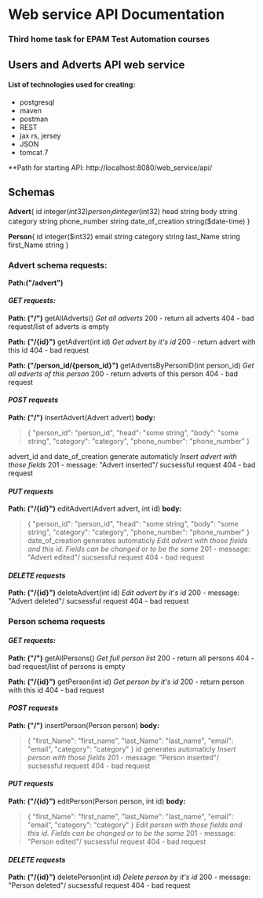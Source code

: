 # Web service API Documentation
### Third home task for EPAM Test Automation courses
## Users and Adverts API web service
#### List of technologies used for creating:
+ postgresql
+ maven
+ postman
+ REST
+ jax rs, jersey
+ JSON
+ tomcat 7 

**Path for starting API: http://localhost:8080/web_service/api/

## Schemas
**Advert**{
id	integer($int32)
person_id	integer($int32)
head	string
body	string
category	string
phone_number	string
date_of_creation	string($date-time)
}

**Person**{
id	integer($int32)
email	string
category	string
last_Name	string
first_Name	string
}


### Advert schema requests:

**Path:("/advert")**
####  *GET requests:*

**Path: ("/")**
getAllAdverts()
*Get all adverts*
200 - return all adverts
404 - bad request/list of adverts is empty

**Path: ("/{id}")**
getAdvert(int id)
*Get advert by it's id*
200 - return advert with this id
404 - bad request

**Path: ("/person_id/{person_id}")**
getAdvertsByPersonID(int person_id)
*Get all adverts of this person*
200 - return adverts of this person
404 - bad request

#### *POST requests*

**Path: ("/")**
insertAdvert(Advert advert)
**body:**
>{
>"person_id": "person_id",
>"head":	"some string",
>"body":	"some string",
>"category":	"category",
>"phone_number":	"phone_number"
>}

advert_id and date_of_creation generate automaticly
*Insert advert with those fields*
201 - message: "Advert inserted"/ sucsessful request
404 - bad request

#### *PUT requests*

**Path: ("/{id}")**
editAdvert(Advert advert, int id)
**body:**
>{
>"person_id": "person_id",
>"head":	"some string",
>"body":	"some string",
>"category":	"category",
>"phone_number":	"phone_number"
>}
date_of_creation generates automaticly
*Edit advert with those fields and this id. Fields can be changed or to be the same*
201 - message: "Advert edited"/ sucsessful request
404 - bad request

#### *DELETE requests*
**Path: ("/{id}")**
deleteAdvert(int id)
*Edit advert by it's id*
200 - message: "Advert deleted"/ sucsessful request
404 - bad request

### Person schema requests
####  *GET requests:*

**Path: ("/")**
getAllPersons()
*Get full person list*
200 - return all persons
404 - bad request/list of persons is empty

**Path: ("/{id}")**
getPerson(int id)
*Get person by it's id*
200 - return person with this id
404 - bad request

#### *POST requests*

**Path: ("/")**
insertPerson(Person person)
**body:**
>{
> "first_Name":	"first_name",
> "last_Name": "last_name",
> "email":	"email",
> "category":	"category"
>}
id generates automaticly
*Insert person with those fields*
201 - message: "Person inserted"/ sucsessful request
404 - bad request

#### *PUT requests*

**Path: ("/{id}")**
editPerson(Person person, int id)
**body:**
>{
> "first_Name":	"first_name",
> "last_Name": "last_name",
> "email":	"email",
> "category":	"category"
>}
*Edit person with those fields and this id. Fields can be changed or to be the same*
201 - message: "Person edited"/ sucsessful request
404 - bad request

#### *DELETE requests*
**Path: ("/{id}")**
deletePerson(int id)
*Delete person by it's id*
200 - message: "Person deleted"/ sucsessful request
404 - bad request
